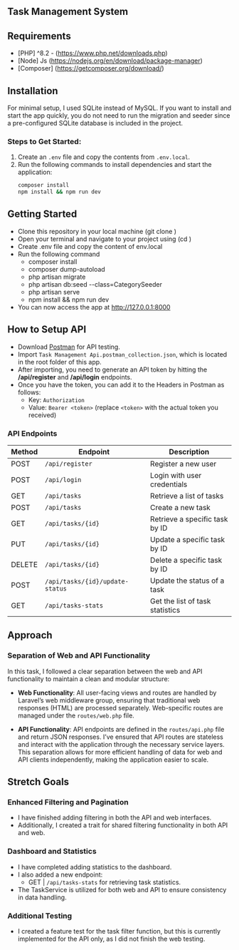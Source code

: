 ## Task Management System 

## Requirements
- [PHP] ^8.2 - (https://www.php.net/downloads.php) 
- [Node] Js (https://nodejs.org/en/download/package-manager)
- [Composer] (https://getcomposer.org/download/)


## Installation
For minimal setup, I used SQLite instead of MySQL. If you want to install and start the app quickly, you do not need to run the migration and seeder since a pre-configured SQLite database is included in the project.

### Steps to Get Started:
1. Create an `.env` file and copy the contents from `.env.local`.
2. Run the following commands to install dependencies and start the application:
   ```bash
   composer install
   npm install && npm run dev


## Getting Started
- Clone this repository in your local machine (git clone <repository-url>)
- Open your terminal and navigate to your project using (cd <localpath>)
- Create .env file and copy the content of env.local
- Run the following command 
    - composer install
    - composer dump-autoload
    - php artisan migrate 
    - php artisan db:seed --class=CategorySeeder
    - php artisan serve
    - npm install && npm run dev 
- You can now access the app at http://127.0.0.1:8000


## How to Setup API
- Download [Postman](https://www.postman.com/) for API testing.
- Import `Task Management Api.postman_collection.json`, which is located in the root folder of this app.
- After importing, you need to generate an API token by hitting the **/api/register** and **/api/login** endpoints.
- Once you have the token, you can add it to the Headers in Postman as follows:
    - Key: `Authorization`
    - Value: `Bearer <token>` (replace `<token>` with the actual token you received)

### API Endpoints
| Method | Endpoint                          | Description                        |
|--------|-----------------------------------|------------------------------------|
| POST   | `/api/register`                   | Register a new user                |
| POST   | `/api/login`                      | Login with user credentials        |
| GET    | `/api/tasks`                      | Retrieve a list of tasks           |
| POST   | `/api/tasks`                      | Create a new task                  |
| GET    | `/api/tasks/{id}`                 | Retrieve a specific task by ID     |
| PUT    | `/api/tasks/{id}`                 | Update a specific task by ID       |
| DELETE | `/api/tasks/{id}`                 | Delete a specific task by ID       |
| POST   | `/api/tasks/{id}/update-status`   | Update the status of a task        |
| GET    | `/api/tasks-stats`                | Get the list of task statistics    |


## Approach
### Separation of Web and API Functionality
In this task, I followed a clear separation between the web and API functionality to maintain a clean and modular structure:

- **Web Functionality**: All user-facing views and routes are handled by Laravel’s web middleware group, ensuring that traditional web responses (HTML) are processed separately. Web-specific routes are managed under the `routes/web.php` file.
  
- **API Functionality**: API endpoints are defined in the `routes/api.php` file and return JSON responses. I’ve ensured that API routes are stateless and interact with the application through the necessary service layers. This separation allows for more efficient handling of data for web and API clients independently, making the application easier to scale.


## Stretch Goals

### Enhanced Filtering and Pagination
- I have finished adding filtering in both the API and web interfaces.
- Additionally, I created a trait for shared filtering functionality in both API and web.

### Dashboard and Statistics
- I have completed adding statistics to the dashboard.
- I also added a new endpoint: 
  - GET | `/api/tasks-stats` for retrieving task statistics.
- The TaskService is utilized for both web and API to ensure consistency in data handling.

### Additional Testing
- I created a feature test for the task filter function, but this is currently implemented for the API only, as I did not finish the web testing.